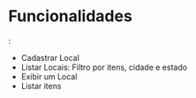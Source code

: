 <h1>Funcionalidades</h1>:

- Cadastrar Local
- Listar Locais: Filtro por itens, cidade e estado
- Exibir um Local
- Listar itens